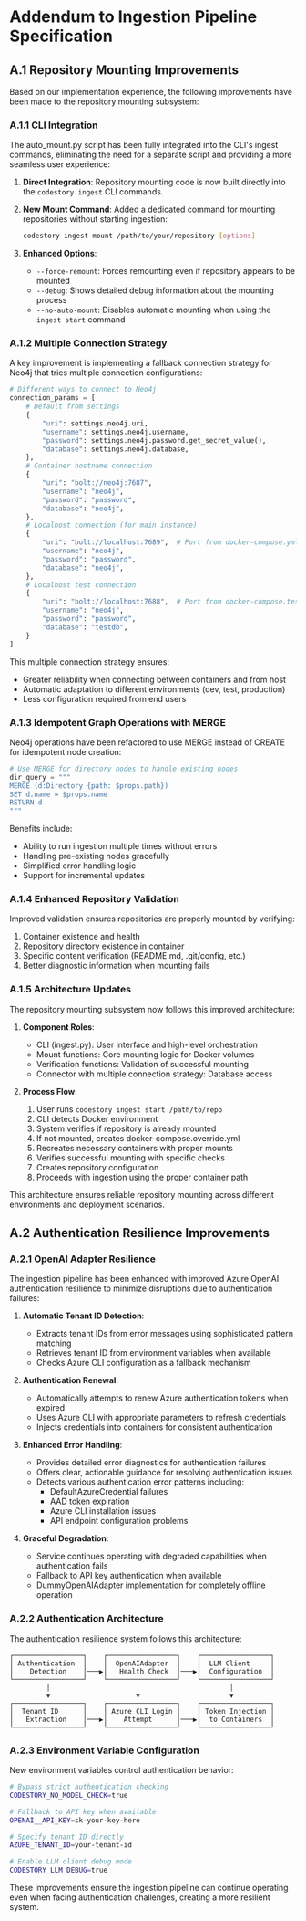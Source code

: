 # Addendum to Ingestion Pipeline Specification

## A.1 Repository Mounting Improvements

Based on our implementation experience, the following improvements have been made to the repository mounting subsystem:

### A.1.1 CLI Integration

The auto_mount.py script has been fully integrated into the CLI's ingest commands, eliminating the need for a separate script and providing a more seamless user experience:

1. **Direct Integration**: Repository mounting code is now built directly into the `codestory ingest` CLI commands.

2. **New Mount Command**: Added a dedicated command for mounting repositories without starting ingestion:
   ```bash
   codestory ingest mount /path/to/your/repository [options]
   ```

3. **Enhanced Options**:
   - `--force-remount`: Forces remounting even if repository appears to be mounted
   - `--debug`: Shows detailed debug information about the mounting process
   - `--no-auto-mount`: Disables automatic mounting when using the `ingest start` command

### A.1.2 Multiple Connection Strategy

A key improvement is implementing a fallback connection strategy for Neo4j that tries multiple connection configurations:

```python
# Different ways to connect to Neo4j
connection_params = [
    # Default from settings
    {
        "uri": settings.neo4j.uri,
        "username": settings.neo4j.username,
        "password": settings.neo4j.password.get_secret_value(),
        "database": settings.neo4j.database,
    },
    # Container hostname connection
    {
        "uri": "bolt://neo4j:7687",
        "username": "neo4j",
        "password": "password",
        "database": "neo4j",
    },
    # Localhost connection (for main instance)
    {
        "uri": "bolt://localhost:7689",  # Port from docker-compose.yml
        "username": "neo4j",
        "password": "password",
        "database": "neo4j",
    },
    # Localhost test connection
    {
        "uri": "bolt://localhost:7688",  # Port from docker-compose.test.yml
        "username": "neo4j",
        "password": "password",
        "database": "testdb",
    }
]
```

This multiple connection strategy ensures:
- Greater reliability when connecting between containers and from host
- Automatic adaptation to different environments (dev, test, production)
- Less configuration required from end users

### A.1.3 Idempotent Graph Operations with MERGE

Neo4j operations have been refactored to use MERGE instead of CREATE for idempotent node creation:

```python
# Use MERGE for directory nodes to handle existing nodes
dir_query = """
MERGE (d:Directory {path: $props.path})
SET d.name = $props.name
RETURN d
"""
```

Benefits include:
- Ability to run ingestion multiple times without errors
- Handling pre-existing nodes gracefully
- Simplified error handling logic
- Support for incremental updates

### A.1.4 Enhanced Repository Validation

Improved validation ensures repositories are properly mounted by verifying:
1. Container existence and health
2. Repository directory existence in container
3. Specific content verification (README.md, .git/config, etc.)
4. Better diagnostic information when mounting fails

### A.1.5 Architecture Updates

The repository mounting subsystem now follows this improved architecture:

1. **Component Roles**:
   - CLI (ingest.py): User interface and high-level orchestration
   - Mount functions: Core mounting logic for Docker volumes
   - Verification functions: Validation of successful mounting
   - Connector with multiple connection strategy: Database access

2. **Process Flow**:
   1. User runs `codestory ingest start /path/to/repo`
   2. CLI detects Docker environment
   3. System verifies if repository is already mounted
   4. If not mounted, creates docker-compose.override.yml
   5. Recreates necessary containers with proper mounts
   6. Verifies successful mounting with specific checks
   7. Creates repository configuration
   8. Proceeds with ingestion using the proper container path

This architecture ensures reliable repository mounting across different environments and deployment scenarios.

## A.2 Authentication Resilience Improvements

### A.2.1 OpenAI Adapter Resilience

The ingestion pipeline has been enhanced with improved Azure OpenAI authentication resilience to minimize disruptions due to authentication failures:

1. **Automatic Tenant ID Detection**:
   - Extracts tenant IDs from error messages using sophisticated pattern matching
   - Retrieves tenant ID from environment variables when available
   - Checks Azure CLI configuration as a fallback mechanism

2. **Authentication Renewal**:
   - Automatically attempts to renew Azure authentication tokens when expired
   - Uses Azure CLI with appropriate parameters to refresh credentials
   - Injects credentials into containers for consistent authentication

3. **Enhanced Error Handling**:
   - Provides detailed error diagnostics for authentication failures
   - Offers clear, actionable guidance for resolving authentication issues
   - Detects various authentication error patterns including:
     - DefaultAzureCredential failures
     - AAD token expiration
     - Azure CLI installation issues
     - API endpoint configuration problems

4. **Graceful Degradation**:
   - Service continues operating with degraded capabilities when authentication fails
   - Fallback to API key authentication when available
   - DummyOpenAIAdapter implementation for completely offline operation

### A.2.2 Authentication Architecture

The authentication resilience system follows this architecture:

```
┌─────────────────┐    ┌─────────────────┐    ┌─────────────────┐
│ Authentication  │    │  OpenAIAdapter  │    │  LLM Client     │
│    Detection    │───▶│   Health Check  │───▶│  Configuration  │
└─────────────────┘    └─────────────────┘    └─────────────────┘
         │                     │                      │
         ▼                     ▼                      ▼
┌─────────────────┐    ┌─────────────────┐    ┌─────────────────┐
│  Tenant ID      │    │ Azure CLI Login │    │ Token Injection │
│   Extraction    │───▶│    Attempt      │───▶│  to Containers  │
└─────────────────┘    └─────────────────┘    └─────────────────┘
```

### A.2.3 Environment Variable Configuration

New environment variables control authentication behavior:

```bash
# Bypass strict authentication checking
CODESTORY_NO_MODEL_CHECK=true

# Fallback to API key when available
OPENAI__API_KEY=sk-your-key-here

# Specify tenant ID directly
AZURE_TENANT_ID=your-tenant-id

# Enable LLM client debug mode
CODESTORY_LLM_DEBUG=true
```

These improvements ensure the ingestion pipeline can continue operating even when facing authentication challenges, creating a more resilient system.